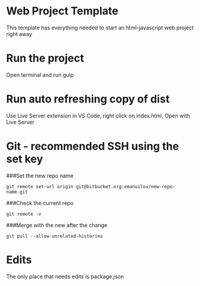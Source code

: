 # Web Project Template
This template has everything needed to start an html-javascript web project right away

# Run the project
Open terminal and run gulp

# Run auto refreshing copy of dist
Use Live Server extension in VS Code, right click on index.html, Open with Live Server

# Git - recommended SSH using the set key
###Set the new repo name
```
git remote set-url origin git@bitbucket.org:emanuilov/new-repo-name.git
```
###Check the current repo
```
git remote -v
```
###Merge with the new after the change
```
git pull --allow-unrelated-histories
```

# Edits
The only place that needs edits is package.json